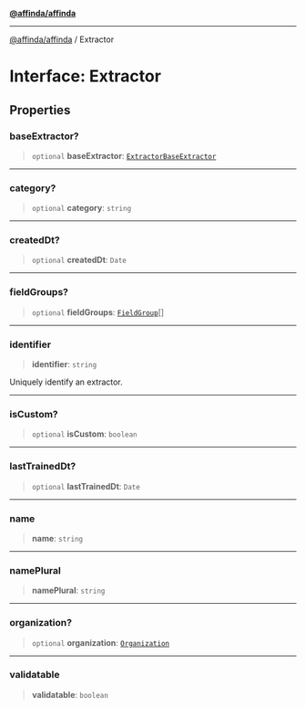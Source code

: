 [**@affinda/affinda**](../README.md)

***

[@affinda/affinda](../globals.md) / Extractor

# Interface: Extractor

## Properties

### baseExtractor?

> `optional` **baseExtractor**: [`ExtractorBaseExtractor`](ExtractorBaseExtractor.md)

***

### category?

> `optional` **category**: `string`

***

### createdDt?

> `optional` **createdDt**: `Date`

***

### fieldGroups?

> `optional` **fieldGroups**: [`FieldGroup`](FieldGroup.md)[]

***

### identifier

> **identifier**: `string`

Uniquely identify an extractor.

***

### isCustom?

> `optional` **isCustom**: `boolean`

***

### lastTrainedDt?

> `optional` **lastTrainedDt**: `Date`

***

### name

> **name**: `string`

***

### namePlural

> **namePlural**: `string`

***

### organization?

> `optional` **organization**: [`Organization`](Organization.md)

***

### validatable

> **validatable**: `boolean`
